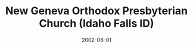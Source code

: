 ---
date: &id001 2002-06-01
end_date: null
location:
  address: 101 4th Street
  city: Idaho Falls
  state: ID
minister:
- end: 2002-12-31
  name: David Bass
  start: 2001-01-01
  type: Evangelist
- end: null
  name: David Bass
  start: 2002-01-01
  type: Pastor
ministers:
- David Bass
- David Bass
name: New Geneva Orthodox Presbyterian Church
names:
- end: 2002-06-01
  name: New Geneva Orthodox Presbyterian Chapel
  start: 2000-09-22
- end: null
  name: New Geneva Orthodox Presbyterian Church
  start: 2002-06-01
origination_date: *id001
raw_data: 'ID Idaho Falls


  New Geneva Orthodox Presbyterian Chapel  (September 22, 2000-June 1, 2002)

  New Geneva Orthodox Presbyterian Church  (June 1, 2002- )

  101 4th Street

  Evangelist: David Bass, 2001-2

  Pastor: David Bass, 2002

  '
received_from: null
states:
- ID
status:
  active: true
  end_date: null
  reason: null
  received_from: null
  withdrawal_to: null
title: New Geneva Orthodox Presbyterian Church (Idaho Falls ID)
year_established:
- 2002

---